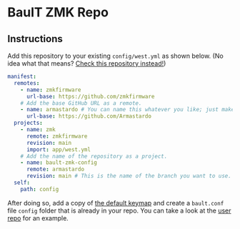 # BaulT ZMK Repo

## Instructions

Add this repository to your existing `config/west.yml` as shown below. (No idea what that means? [Check this repository instead!](https://github.com/Armastardo/bault-user-config))

```yaml
manifest:
  remotes:
    - name: zmkfirmware
      url-base: https://github.com/zmkfirmware
    # Add the base GitHub URL as a remote.
    - name: armastardo # You can name this whatever you like; just make sure the "remote" below matches.
      url-base: https://github.com/Armastardo
  projects:
    - name: zmk
      remote: zmkfirmware
      revision: main
      import: app/west.yml
    # Add the name of the repository as a project.
    - name: bault-zmk-config
      remote: armastardo
      revision: main # This is the name of the branch you want to use.
  self:
    path: config
```

After doing so, add a copy of [the default keymap](arm/bault/bault.keymap) and create a `bault.conf` file `config` folder that is already in your repo. You can take a look at the [user repo](https://github.com/Armastardo/bault-user-config) for an example.
